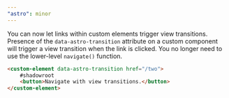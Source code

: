 ```yaml
---
"astro": minor
---
```


You can now let links within custom elements trigger view transitions. Presence of the `data-astro-transition` attribute on a custom component will trigger a view transition when the link is clicked. You no longer need to use the lower-level `navigate()` function.

```html
<custom-element data-astro-transition href="/two">
    #shadowroot
    <button>Navigate with view transitions.</button>
</custom-element>
```
